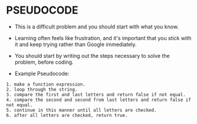# PSEUDOCODE

* This is a difficult problem and you should start with what you know.

* Learning often feels like frustration, and it's important that you stick with it and keep trying rather than Google immediately.

* You should start by writing out the steps necessary to solve the problem, before coding.

* Example Pseudocode:

```
1. make a function expression.
2. loop through the string.
3. compare the first and last letters and return false if not equal.
4. compare the second and second from last letters and return false if not equal.
5. continue in this manner until all letters are checked. 
6. after all letters are checked, return true.
```